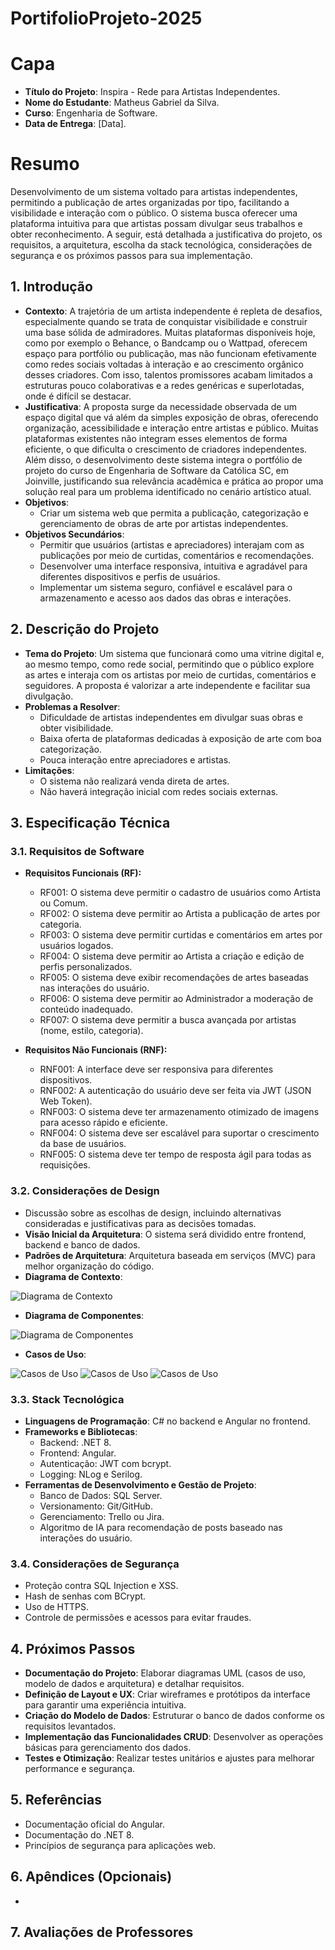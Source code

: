 # PortifolioProjeto-2025

# Capa

- **Título do Projeto**: Inspira - Rede para Artistas Independentes.
- **Nome do Estudante**: Matheus Gabriel da Silva.
- **Curso**: Engenharia de Software.
- **Data de Entrega**: [Data].

# Resumo

Desenvolvimento de um sistema voltado para artistas independentes, permitindo a publicação de artes organizadas por tipo, facilitando a visibilidade e interação com o público. O sistema busca oferecer uma plataforma intuitiva para que artistas possam divulgar seus trabalhos e obter reconhecimento. A seguir, está detalhada a justificativa do projeto, os requisitos, a arquitetura, escolha da stack tecnológica, considerações de segurança e os próximos passos para sua implementação.

## 1. Introdução

- **Contexto**: A trajetória de um artista independente é repleta de desafios, especialmente quando se trata de conquistar visibilidade e construir uma base sólida de admiradores. Muitas plataformas disponíveis hoje, como por exemplo o Behance, o Bandcamp ou o Wattpad, oferecem espaço para portfólio ou publicação, mas não funcionam efetivamente como redes sociais voltadas à interação e ao crescimento orgânico desses criadores. Com isso, talentos promissores acabam limitados a estruturas pouco colaborativas e a redes genéricas e superlotadas, onde é difícil se destacar.
- **Justificativa**: A proposta surge da necessidade observada de um espaço digital que vá além da simples exposição de obras, oferecendo organização, acessibilidade e interação entre artistas e público. Muitas plataformas existentes não integram esses elementos de forma eficiente, o que dificulta o crescimento de criadores independentes. Além disso, o desenvolvimento deste sistema integra o portfólio de projeto do curso de Engenharia de Software da Católica SC, em Joinville, justificando sua relevância acadêmica e prática ao propor uma solução real para um problema identificado no cenário artístico atual.
- **Objetivos**:
  - Criar um sistema web que permita a publicação, categorização e gerenciamento de obras de arte por artistas independentes.
- **Objetivos Secundários**:
  - Permitir que usuários (artistas e apreciadores) interajam com as publicações por meio de curtidas, comentários e recomendações.
  - Desenvolver uma interface responsiva, intuitiva e agradável para diferentes dispositivos e perfis de usuários.
  - Implementar um sistema seguro, confiável e escalável para o armazenamento e acesso aos dados das obras e interações.

## 2. Descrição do Projeto

- **Tema do Projeto**: Um sistema que funcionará como uma vitrine digital e, ao mesmo tempo, como rede social, permitindo que o público explore as artes e interaja com os artistas por meio de curtidas, comentários e seguidores. A proposta é valorizar a arte independente e facilitar sua divulgação.
- **Problemas a Resolver**:
  - Dificuldade de artistas independentes em divulgar suas obras e obter visibilidade.
  - Baixa oferta de plataformas dedicadas à exposição de arte com boa categorização.
  - Pouca interação entre apreciadores e artistas.
- **Limitações**:
  - O sistema não realizará venda direta de artes.
  - Não haverá integração inicial com redes sociais externas.

## 3. Especificação Técnica

### 3.1. Requisitos de Software

- **Requisitos Funcionais (RF):**
  - RF001: O sistema deve permitir o cadastro de usuários como Artista ou Comum.
  - RF002: O sistema deve permitir ao Artista a publicação de artes por categoria.
  - RF003: O sistema deve permitir curtidas e comentários em artes por usuários logados.
  - RF004: O sistema deve permitir ao Artista a criação e edição de perfis personalizados.
  - RF005: O sistema deve exibir recomendações de artes baseadas nas interações do usuário.
  - RF006: O sistema deve permitir ao Administrador a moderação de conteúdo inadequado.
  - RF007: O sistema deve permitir a busca avançada por artistas (nome, estilo, categoria).
  
- **Requisitos Não Funcionais (RNF):**
  - RNF001: A interface deve ser responsiva para diferentes dispositivos.
  - RNF002: A autenticação do usuário deve ser feita via JWT (JSON Web Token).
  - RNF003: O sistema deve ter armazenamento otimizado de imagens para acesso rápido e eficiente.
  - RNF004: O sistema deve ser escalável para suportar o crescimento da base de usuários.
  - RNF005: O sistema deve ter tempo de resposta ágil para todas as requisições.

### 3.2. Considerações de Design

- Discussão sobre as escolhas de design, incluindo alternativas consideradas e justificativas para as decisões tomadas.
- **Visão Inicial da Arquitetura**: O sistema será dividido entre frontend, backend e banco de dados.
- **Padrões de Arquitetura**: Arquitetura baseada em serviços (MVC) para melhor organização do código.
- **Diagrama de Contexto**:
  
![Diagrama de Contexto](imgs/c4Model.png)

- **Diagrama de Componentes**:
  
![Diagrama de Componentes](imgs/componentsDiagram.png)
- **Casos de Uso**:
  
![Casos de Uso](imgs/artista.png)
![Casos de Uso](imgs/apreciador.png)
![Casos de Uso](imgs/moderador.png)
  
### 3.3. Stack Tecnológica

- **Linguagens de Programação**: C# no backend e Angular no frontend.
- **Frameworks e Bibliotecas**:
  - Backend: .NET 8.
  - Frontend: Angular.
  - Autenticação: JWT com bcrypt.
  - Logging: NLog e Serilog.
- **Ferramentas de Desenvolvimento e Gestão de Projeto**:
  - Banco de Dados: SQL Server.
  - Versionamento: Git/GitHub.
  - Gerenciamento: Trello ou Jira.
  - Algoritmo de IA para recomendação de posts baseado nas interações do usuário.

### 3.4. Considerações de Segurança

- Proteção contra SQL Injection e XSS.
- Hash de senhas com BCrypt.
- Uso de HTTPS.
- Controle de permissões e acessos para evitar fraudes.

## 4. Próximos Passos  

- **Documentação do Projeto**: Elaborar diagramas UML (casos de uso, modelo de dados e arquitetura) e detalhar requisitos.  
- **Definição de Layout e UX**: Criar wireframes e protótipos da interface para garantir uma experiência intuitiva.  
- **Criação do Modelo de Dados**: Estruturar o banco de dados conforme os requisitos levantados.  
- **Implementação das Funcionalidades CRUD**: Desenvolver as operações básicas para gerenciamento dos dados.  
- **Testes e Otimização**: Realizar testes unitários e ajustes para melhorar performance e segurança.

## 5. Referências

- Documentação oficial do Angular.
- Documentação do .NET 8.
- Princípios de segurança para aplicações web.

## 6. Apêndices (Opcionais)

-

## 7. Avaliações de Professores


